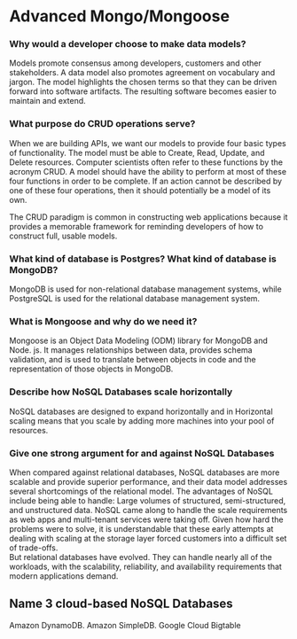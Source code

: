 # Advanced Mongo/Mongoose

### Why would a developer choose to make data models?
Models promote consensus among developers, customers and other stakeholders. A data model also promotes agreement on vocabulary and jargon. The model highlights the chosen terms so that they can be driven forward into software artifacts. The resulting software becomes easier to maintain and extend.

### What purpose do CRUD operations serve?
When we are building APIs, we want our models to provide four basic types of functionality. The model must be able to Create, Read, Update, and Delete resources. Computer scientists often refer to these functions by the acronym CRUD. A model should have the ability to perform at most of these four functions in order to be complete. If an action cannot be described by one of these four operations, then it should potentially be a model of its own.

The CRUD paradigm is common in constructing web applications because it provides a memorable framework for reminding developers of how to construct full, usable models. 

### What kind of database is Postgres? What kind of database is MongoDB?
MongoDB is used for non-relational database management systems, while PostgreSQL is used for the relational database management system.

### What is Mongoose and why do we need it?
Mongoose is an Object Data Modeling (ODM) library for MongoDB and Node. js. It manages relationships between data, provides schema validation, and is used to translate between objects in code and the representation of those objects in MongoDB.


### Describe how NoSQL Databases scale horizontally
NoSQL databases are designed to expand horizontally and in Horizontal scaling means that you scale by adding more machines into your pool of resources.

### Give one strong argument for and against NoSQL Databases
When compared against relational databases, NoSQL databases are more scalable and provide superior performance, and their data model addresses several shortcomings of the relational model. The advantages of NoSQL include being able to handle: Large volumes of structured, semi-structured, and unstructured data.
NoSQL came along to handle the scale requirements as web apps and multi-tenant services were taking off. Given how hard the problems were to solve, it is understandable that these early attempts at dealing with scaling at the storage layer forced customers into a difficult set of trade-offs.  
But relational databases have evolved. They can handle nearly all of the workloads, with the scalability, reliability, and availability requirements that modern applications demand.  

## Name 3 cloud-based NoSQL Databases
Amazon DynamoDB.
Amazon SimpleDB.
Google Cloud Bigtable
